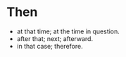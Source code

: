 # Then

-   at that time; at the time in question.
-   after that; next; afterward.
-   in that case; therefore.
